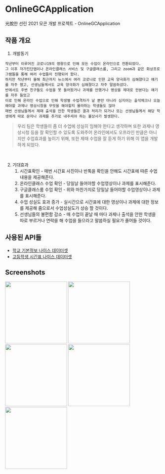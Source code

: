 # OnlineGCApplication

光脫한 선린 2021 모콘 개발 프로젝트 - OnlineGCApplication

## 작품 개요
1. 개발동기
```
작년부터 이루어진 코로나19의 영향으로 인해 모든 수업이 온라인으로 전환되었다.
그 이후 자가진단앱이나 온라인클래스 서비스 및 구글클래스룸, 그리고 zoom과 같은 화상프로그램들을 통해 여러 수업들이 진행되어 왔다.
하지만 작년부터 올해 최근까지 뉴스에서 여러 코로나로 인한 교육 양극화가 심해졌다고 얘기를 자주 했고, 선생님들께서도 교육 양극화가 심해졌다고 자주 말씀하셨다.
반에서도 주변 친구들도 수업을 못 들어왔거나 과제를 안했거나 영상을 제대로 안본다는 얘기를 자주 들었고
이로 인해 온라인 수업으로 인해 학생별 수업격차가 날 뿐만 아니라 심지어는 출석체크나 오늘 해야할 과제나 영상시청을 무엇을 해야할지 몰라하는 학생들도 많아
매번 선생님들께서 제때 출석을 안한 학생들은 결과 처리가 되거나 또는 선생님들께서 해당 학생에게 따로 문자나 과제를 추가로 내주셔야 하는 불상사가 발생한다.
```

> 우리 팀은 학생들이 좀 더 수업에 성실히 임해야 한다고 생각하며 또한 과제나 영상시청 등을 잘 확인할 수 있도록 도와주어 
> 온라인에서도 오프라인 만큼은 아니지만 수업효과를 높이기 위해, 또한 제때 수업을 잘 듣게 하기 위해 이 앱을 개발하게 되었다.
<br>

2. 기대효과
    1. 시간표확인 - 매번 시간표 사진이나 반톡을 확인을 안해도 시간표에 따른 수업내용을 제공해준다.
    2. 온라인클래스 수업 확인 - 당일날 들어야할 수업영상이나 과제를 표시해준다.
    3. 구글클래스룸 수업 확인 - 위와 마찬가지로 당일날 들어야할 수업영상이나 과제를 표시해준다.
    4. 수업 성실도 효과 증가 - 실시간으로 시간표에 대한 영상이나 과제에 대한 정보를 제공해 줌으로서 수업성실도가 상승 할 것이다.
    5. 선생님들의 불편함 감소 - 매 수업이 끝날 때 마다 과제나 출석을 안한 학생을 따로 부르거나 연락을 해 수업을 들으라고 말씀하실 필요가 줄어들 것이다.

## 사용된 API들
  - [학교 기본정보 나이스 데이터셋](https://open.neis.go.kr/portal/data/service/selectServicePage.do?page=1&rows=10&sortColumn=&sortDirection=&infId=OPEN17020190531110010104913&infSeq=2)
  - [고등학생 시간표 나이스 데이터셋](https://open.neis.go.kr/portal/data/service/selectServicePage.do?page=1&rows=10&sortColumn=&sortDirection=&infId=OPEN18620200826103326268120&infSeq=1)

## Screenshots
<img src="https://user-images.githubusercontent.com/40728528/174470185-13c734c9-95b1-4a1c-89fe-4cca1905321d.png" width="200"> <img src="https://user-images.githubusercontent.com/40728528/174470188-c02d10fd-2983-448a-930e-29ac2eb7d730.png" width="200"> <br>
<img src="https://user-images.githubusercontent.com/40728528/174470191-325d4dde-771d-48ed-9da2-e1e116179ede.png" width="200">
<img src="https://user-images.githubusercontent.com/40728528/174470193-746155ba-e658-4432-8fdd-f0c5459a37c7.png" width="200">
<img src="https://user-images.githubusercontent.com/40728528/174470194-579a0551-fb38-442f-8789-6c5513c1792c.png" width="200">
